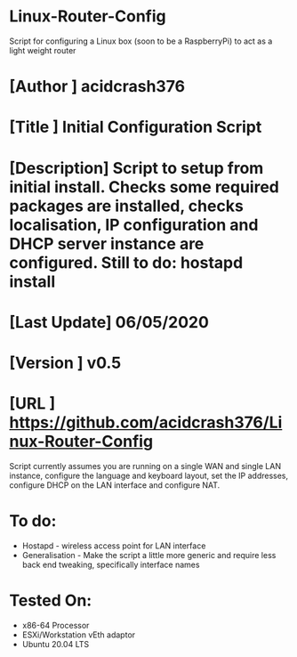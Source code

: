 # Linux-Router-Config
Script for configuring a Linux box (soon to be a RaspberryPi) to act as a light weight router

# [Author     ] acidcrash376
# [Title      ] Initial Configuration Script
# [Description] Script to setup from initial install. Checks some required packages are installed, checks localisation, IP configuration and DHCP server instance are configured. Still to do: hostapd install
# [Last Update] 06/05/2020
# [Version    ] v0.5
# [URL        ] https://github.com/acidcrash376/Linux-Router-Config

Script currently assumes you are running on a single WAN and single LAN instance, configure the language and keyboard layout, set the IP addresses, configure DHCP on the LAN interface and configure NAT.

# To do:
* Hostapd - wireless access point for LAN interface
* Generalisation - Make the script a little more generic and require less back end tweaking, specifically interface names

# Tested On:
* x86-64 Processor
* ESXi/Workstation vEth adaptor
* Ubuntu 20.04 LTS
